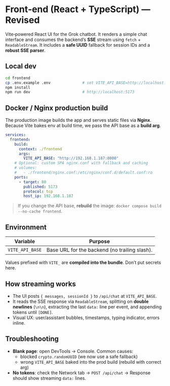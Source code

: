 # Front‑end (React + TypeScript) — Revised

Vite‑powered React UI for the Grok chatbot. It renders a simple chat interface and consumes the backend’s **SSE** stream using `fetch` + `ReadableStream`. It includes a **safe UUID** fallback for session IDs and a **robust SSE parser**.

## Local dev

```bash
cd frontend
cp .env.example .env              # set VITE_API_BASE=http://localhost:8000 (or another host)
npm install
npm run dev                       # http://localhost:5173
```

## Docker / Nginx production build

The production image builds the app and serves static files via **Nginx**. Because Vite bakes env at build time, we pass the API base as a **build arg**.

```yaml
services:
  frontend:
    build:
      context: ./frontend
      args:
        VITE_API_BASE: "http://192.168.1.187:8000"
    # Optional: custom SPA nginx.conf with fallback and caching
    # volumes:
    #   - ./frontend/nginx.conf:/etc/nginx/conf.d/default.conf:ro
    ports:
      - target: 80
        published: 5173
        protocol: tcp
        host_ip: 192.168.1.187
```

> If you change the API base, **rebuild** the image: `docker compose build --no-cache frontend`.

## Environment

| Variable         | Purpose                                        |
|-----------------|------------------------------------------------|
| `VITE_API_BASE` | Base URL for the backend (no trailing slash).  |

Values prefixed with `VITE_` are **compiled into the bundle**. Don’t put secrets here.

## How streaming works

- The UI posts `{ messages, sessionId }` to `/api/chat` at `VITE_API_BASE`.
- It reads the SSE response via `ReadableStream`, splitting on **double newlines** (`\n\n`), extracting the last `data:` line per event, and appending tokens until `[DONE]`.
- Visual UX: user/assistant bubbles, timestamps, typing indicator, errors inline.

## Troubleshooting

- **Blank page**: open DevTools → Console. Common causes:
  - blocked `crypto.randomUUID` (we now use a safe fallback)
  - wrong `VITE_API_BASE` baked into the prod build (rebuild with correct arg)
- **No tokens**: check the Network tab → `POST /api/chat` → Response should show streaming `data:` lines.

